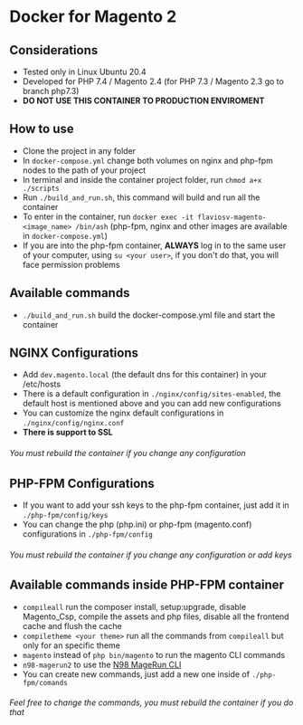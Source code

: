 # Docker for Magento 2

## Considerations

 - Tested only in Linux Ubuntu 20.4
 - Developed for PHP 7.4 / Magento 2.4 (for PHP 7.3 / Magento 2.3 go to branch php7.3)
 - **DO NOT USE THIS CONTAINER TO PRODUCTION ENVIROMENT**

## How to use

 - Clone the project in any folder
 - In ```docker-compose.yml``` change both volumes on nginx and php-fpm nodes to the path of your 
project
 - In terminal and inside the container project folder, run ```chmod a+x ./scripts```
 - Run ```./build_and_run.sh```, this command will build and run all the container
 - To enter in the container, run ```docker exec -it flaviosv-magento-<image_name> ​/bin/ash``` (php-fpm, nginx and other images are available in ```docker-compose.yml```)
 - If you are into the php-fpm container, **ALWAYS** log in to the same user of your computer, using ```su <your user>```, if you don't do that, you will face permission problems


## Available commands 

 - ```./build_and_run.sh``` build the docker-compose.yml file and start the container

## NGINX Configurations

 - Add ```dev.magento.local``` (the default dns for this container) in your /etc/hosts
 - There is a default configuration in ```./nginx/config/sites-enabled```, the default host is mentioned above and you can add new configurations
 - You can customize the nginx default configurations in ```./nginx/config/nginx.conf```
 - **There is support to SSL**

###### You must rebuild the container if you change any configuration

## PHP-FPM Configurations

 - If you want to add your ssh keys to the php-fpm container, just add it in ```./php-fpm/config/keys```
 - You can change the php (php.ini) or php-fpm (magento.conf) configurations in ```./php-fpm/config```

###### You must rebuild the container if you change any configuration or add keys


## Available commands inside PHP-FPM container

 - ```compileall``` run the composer install, setup:upgrade, disable Magento_Csp, compile the assets and php files, disable all the frontend cache and flush the cache
 - ```compiletheme <your theme>``` run all the commands from ```compileall``` but only for an specific theme
 - ```magento``` instead of ```php bin/magento``` to run the magento CLI commands
 - ```n98-magerun2``` to use the [N98 MageRun CLI](https://github.com/netz98/n98-magerun2)
 - You can create new commands, just add a new one inside of ```./php-fpm/comands```
 

###### Feel free to change the commands, you must rebuild the container if you do that